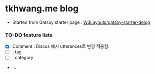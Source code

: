 # tkhwang.me blog

* Started from Gatsby starter page : [W3Layouts/gatsby-starter-delog](https://github.com/W3Layouts/gatsby-starter-delog)

### TO-DO feature lists

* [X] Comment : Discus 에서 utterances로 변경 적용함.
* [ ] : tag
* [ ] : category
* ...

